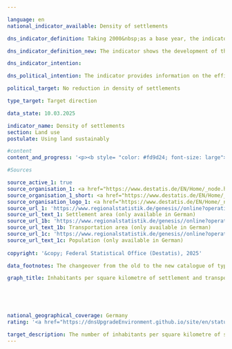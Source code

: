 ```yaml
---

language: en        
national_indicator_available: Density of settlements        

dns_indicator_definition: Taking 2000&nbsp;as a base year, the indicator shows the development of population numbers per square kilometre of settlement or transport area.        

dns_indicator_definition_new: The indicator shows the development of the population per square kilometre of settlement and transport area compared to the base year 2000.        

dns_indicator_intention:         

dns_political_intention: The indicator provides information on the efficiency of settlement land utilisation. It is intended to reflect the effects of land-saving measures in new construction and internal development, such as the reduction of residential and commercial vacancies, redensification and increasing building density.        

political_target: No reduction in density of settlements        

type_target: Target direction        

data_state: 10.03.2025        

indicator_name: Density of settlements        
section: Land use        
postulate: Using land sustainably        

#content         
content_and_progress: '<p><b style= "color: #fd9d24; font-size: large">11.1.c Density of settlements</b><br><br>Settlement density describes the ratio of the number of inhabitants to the settlement and transport area ( SuV ). It thus differs from population density, which refers to the entire area of the federal territory.<br><br>In addition to residential areas, settlement areas also include areas with special functions such as hospitals, schools, industrial and commercial areas, mixed-use areas, and sports, leisure, and recreational areas. Both changes in population and the expansion of urban areas influence settlement density.<br><br>Settlement density varies significantly between "rural" and "non-rural" areas. The classification is based on the Thünen Institute"s classification system, which classifies districts and independent cities based on criteria such as settlement density, the proportion of agricultural and forestry land, and accessibility to larger centers.<br><br>Since the definition of "rural" takes into account, among other things, settlement density itself, it should be noted that differences in the indicator between rural and non-rural areas are partly due to the classification itself. For example, an increase in settlement density in a rural area may lead to its future classification as non-rural.<br><br>Between 2000&nbsp;and 2011, settlement density declined in both area types&nbsp;–&nbsp;by 12% in rural areas and by 5% in non-rural areas. Since 2011, the indicator value for Germany as a whole has remained relatively constant at around 1,670&nbsp;inhabitants per square kilometer of urban area (SUV) , which corresponds to approximately 90% of the 2000&nbsp;value. In non-rural areas, settlement density has been rising again since 2011&nbsp;and, at 3,384&nbsp;inhabitants per square kilometer of urban area (SUV) , reached almost the 2000&nbsp;level in 2023.<br><br>A comparison of the development of SUVs and population numbers reveals different trends for both influencing factors: While settlement and traffic areas have increased continuously since 2000, population numbers initially declined between 2000&nbsp;and 2011, resulting in a decline in settlement density. Since 2011, population numbers have been rising again, so the indicator has remained largely constant since then.<br><br>The share of SUVs in the total area is significantly lower in rural areas (12.3%) than in non-rural areas (36.8%)&nbsp;–&nbsp;both for 2023). The area increase of SUVs affects both types of areas, but was significantly higher in rural areas at 17.4% (2023&nbsp;compared to 2000) than in non-rural areas at 9.3%. At the same time, population growth has been significantly weaker in rural areas since 2011, resulting in a slight decline in settlement density there.<br><br>According to the Thünen Institute"s definition, in 2023, around 43% of the population lived in non-rural areas and 57% in rural areas. At the same time, around 80% of the settlement and transport areas were located in rural areas.<br><br>to increase the number of inhabitants per square kilometer of SUV . However, due to stagnating development in recent years, this goal has not been achieved, or only to a limited extent.<br><br>The data basis for this indicator is the population statistics and the area survey according to the type of actual use (official area statistics) of the Federal Statistical Office. The states are harmonizing their land registers, which has led to reclassifications of land in recent years&nbsp;–&nbsp;even without actual changes in use. A changeover took place in 2016. to a new land use catalog, which impacted the official land use statistics and made comparability with previous years more difficult. To enable meaningful comparisons over time, the data were recalculated based on the 2011&nbsp;census and the 2016&nbsp;land use survey.<br><br>The indicator has cross-references to indicator 11.1.a “ Increase in settlement and transport area ”.</p>'                

#Sources        

source_active_1: true
source_organisation_1: <a href="https://www.destatis.de/EN/Home/_node.html" target="_blank">Federal Statistical Office</a>
source_organisation_1_short: <a href="https://www.destatis.de/EN/Home/_node.html" target="_blank">Federal Statistical Office</a>
source_organisation_logo_1: <a href="https://www.destatis.de/EN/Home/_node.html" target="_blank"><img src="https://dnsTestEnvironment.github.io/dns-indicators/public/OrgImgEn/destatis.png" alt="Federal Statistical Office" title=" Click here to visit the homepage of the organizationFederal Statistical Office" style="height:60px; width:148px; border:transparent"/></a>
source_url_1: 'https://www.regionalstatistik.de/genesis//online?operation=table&code=33111-02-01-4&bypass=true&levelindex=1&levelid=1713517838976#abreadcrumb'
source_url_text_1: Settlement area (only available in German)
source_url_1b: 'https://www.regionalstatistik.de/genesis//online?operation=table&code=33111-03-01-4&bypass=true&levelindex=1&levelid=1713517838976#abreadcrumb'
source_url_text_1b: Transportation area (only available in German)
source_url_1c: 'https://www.regionalstatistik.de/genesis//online?operation=table&code=12411-01-01-4&bypass=true&levelindex=1&levelid=1713517974290#abreadcrumb'
source_url_text_1c: Population (only available in German)
        
copyright: '&copy; Federal Statistical Office (Destatis), 2025'        

data_footnotes: The changeover from the old to the new catalogue of types of use was completed in 2016. Due to the effects on the official area statistics, the 2016&nbsp;result is only comparable with previous years to a limited extent. To ensure comparability between the years, the respective values were calculated back from the 2011&nbsp;census and the change in the area survey in 2016.<br>• The data is based on a special evaluation and is not publicly available.        

graph_title: Inhabitants per square kilometre of settlement and transport area        

        

                

national_geographical_coverage: Germany        
rating: '<a href="https://dnsUpgradeEnvironment.github.io/site/en/status"><img src="https://sdg-indikatoren.de/public/Wettersymbole/Leicht bewölkt.png" title="In 2023 the average development aimed in the right direction, but in the previous year there had been a development in the wrong direction or no change at all." alt="Weathersymbol: Clouded sun"/></a>'        

target_description: The number of inhabitants per square kilometre of settlement and transport area should increase.<br><br><br>As the value of indicator 11.1.c has remained constant in 2023&nbsp;and on average over the last six years, the indicator for 2023&nbsp;is rated as "slightly cloudy".        
---
```


